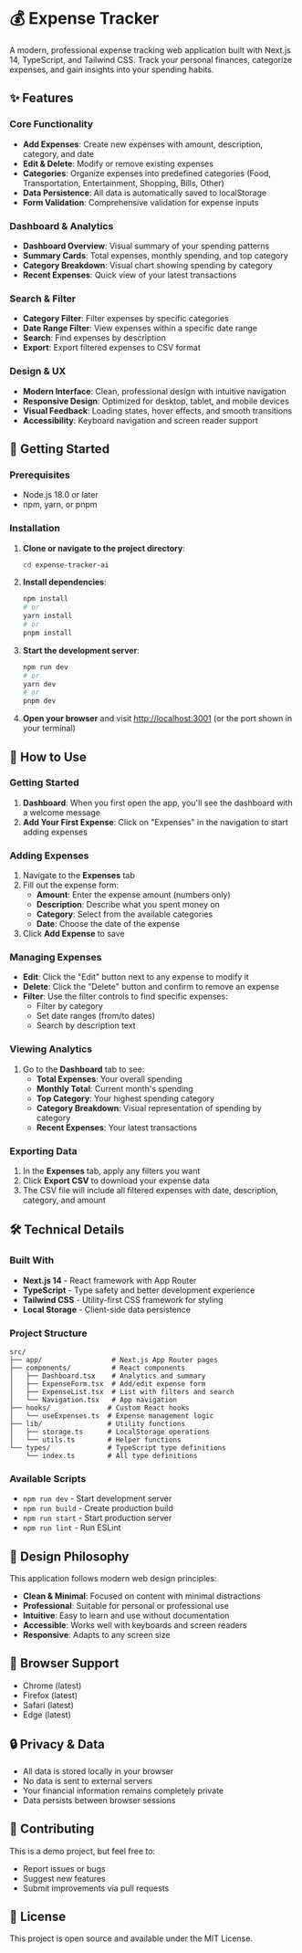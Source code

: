# 💰 Expense Tracker

A modern, professional expense tracking web application built with Next.js 14, TypeScript, and Tailwind CSS. Track your personal finances, categorize expenses, and gain insights into your spending habits.

## ✨ Features

### Core Functionality
- **Add Expenses**: Create new expenses with amount, description, category, and date
- **Edit & Delete**: Modify or remove existing expenses
- **Categories**: Organize expenses into predefined categories (Food, Transportation, Entertainment, Shopping, Bills, Other)
- **Data Persistence**: All data is automatically saved to localStorage
- **Form Validation**: Comprehensive validation for expense inputs

### Dashboard & Analytics
- **Dashboard Overview**: Visual summary of your spending patterns
- **Summary Cards**: Total expenses, monthly spending, and top category
- **Category Breakdown**: Visual chart showing spending by category
- **Recent Expenses**: Quick view of your latest transactions

### Search & Filter
- **Category Filter**: Filter expenses by specific categories
- **Date Range Filter**: View expenses within a specific date range
- **Search**: Find expenses by description
- **Export**: Export filtered expenses to CSV format

### Design & UX
- **Modern Interface**: Clean, professional design with intuitive navigation
- **Responsive Design**: Optimized for desktop, tablet, and mobile devices
- **Visual Feedback**: Loading states, hover effects, and smooth transitions
- **Accessibility**: Keyboard navigation and screen reader support

## 🚀 Getting Started

### Prerequisites
- Node.js 18.0 or later
- npm, yarn, or pnpm

### Installation

1. **Clone or navigate to the project directory**:
   ```bash
   cd expense-tracker-ai
   ```

2. **Install dependencies**:
   ```bash
   npm install
   # or
   yarn install
   # or
   pnpm install
   ```

3. **Start the development server**:
   ```bash
   npm run dev
   # or
   yarn dev
   # or
   pnpm dev
   ```

4. **Open your browser** and visit [http://localhost:3001](http://localhost:3001) (or the port shown in your terminal)

## 🎯 How to Use

### Getting Started
1. **Dashboard**: When you first open the app, you'll see the dashboard with a welcome message
2. **Add Your First Expense**: Click on "Expenses" in the navigation to start adding expenses

### Adding Expenses
1. Navigate to the **Expenses** tab
2. Fill out the expense form:
   - **Amount**: Enter the expense amount (numbers only)
   - **Description**: Describe what you spent money on
   - **Category**: Select from the available categories
   - **Date**: Choose the date of the expense
3. Click **Add Expense** to save

### Managing Expenses
- **Edit**: Click the "Edit" button next to any expense to modify it
- **Delete**: Click the "Delete" button and confirm to remove an expense
- **Filter**: Use the filter controls to find specific expenses:
  - Filter by category
  - Set date ranges (from/to dates)
  - Search by description text

### Viewing Analytics
1. Go to the **Dashboard** tab to see:
   - **Total Expenses**: Your overall spending
   - **Monthly Total**: Current month's spending
   - **Top Category**: Your highest spending category
   - **Category Breakdown**: Visual representation of spending by category
   - **Recent Expenses**: Your latest transactions

### Exporting Data
1. In the **Expenses** tab, apply any filters you want
2. Click **Export CSV** to download your expense data
3. The CSV file will include all filtered expenses with date, description, category, and amount

## 🛠️ Technical Details

### Built With
- **Next.js 14** - React framework with App Router
- **TypeScript** - Type safety and better development experience
- **Tailwind CSS** - Utility-first CSS framework for styling
- **Local Storage** - Client-side data persistence

### Project Structure
```
src/
├── app/                 # Next.js App Router pages
├── components/          # React components
│   ├── Dashboard.tsx    # Analytics and summary
│   ├── ExpenseForm.tsx  # Add/edit expense form
│   ├── ExpenseList.tsx  # List with filters and search
│   └── Navigation.tsx   # App navigation
├── hooks/              # Custom React hooks
│   └── useExpenses.ts  # Expense management logic
├── lib/                # Utility functions
│   ├── storage.ts      # LocalStorage operations
│   └── utils.ts        # Helper functions
└── types/              # TypeScript type definitions
    └── index.ts        # All type definitions
```

### Available Scripts
- `npm run dev` - Start development server
- `npm run build` - Create production build
- `npm run start` - Start production server
- `npm run lint` - Run ESLint

## 🎨 Design Philosophy

This application follows modern web design principles:

- **Clean & Minimal**: Focused on content with minimal distractions
- **Professional**: Suitable for personal or professional use
- **Intuitive**: Easy to learn and use without documentation
- **Accessible**: Works well with keyboards and screen readers
- **Responsive**: Adapts to any screen size

## 📱 Browser Support

- Chrome (latest)
- Firefox (latest)
- Safari (latest)
- Edge (latest)

## 🔒 Privacy & Data

- All data is stored locally in your browser
- No data is sent to external servers
- Your financial information remains completely private
- Data persists between browser sessions

## 🤝 Contributing

This is a demo project, but feel free to:
- Report issues or bugs
- Suggest new features
- Submit improvements via pull requests

## 📄 License

This project is open source and available under the MIT License.